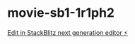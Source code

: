 # movie-sb1-1r1ph2

[Edit in StackBlitz next generation editor ⚡️](https://stackblitz.com/~/github.com/friendsd06/movie-sb1-1r1ph2)